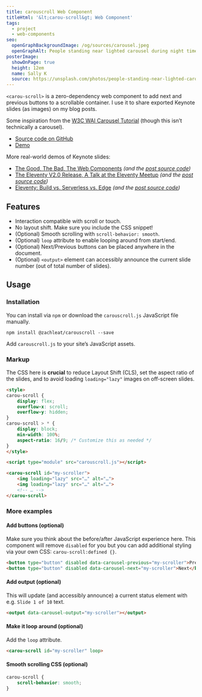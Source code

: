 ```yaml
---
title: carouscroll Web Component
titleHtml: '&lt;carou-scroll&gt; Web Component'
tags:
  - project
  - web-components
seo:
  openGraphBackgroundImage: /og/sources/carousel.jpeg
  openGraphAlt: People standing near lighted carousel during night time
posterImage:
  showOnPage: true
  height: 12em
  name: Sally K
  source: https://unsplash.com/photos/people-standing-near-lighted-carousel-during-night-time-Oc-gVHId6lo
---
```

`<carou-scroll>` is a zero-dependency web component to add next and previous buttons to a scrollable container. I use it to share exported Keynote slides (as images) on my blog posts.

Some inspiration from the [W3C WAI Carousel Tutorial](https://www.w3.org/WAI/tutorials/carousels/) (though this isn’t technically a carousel).

* [Source code on GitHub](https://github.com/zachleat/carouscroll)
* [Demo](https://zachleat.github.io/carouscroll/demo.html)

More real-world demos of Keynote slides:
* [The Good, The Bad, The Web Components](/web/good-bad-web-components/) _(and the [post source code](https://github.com/zachleat/zachleat.com/blob/main/_posts/2024-01-31-good-bad-web-components.md))_
* [The Eleventy V2.0 Release, A Talk at the Eleventy Meetup](/web/eleventy-meetup-eleventy-v2/) _(and the [post source code](https://github.com/zachleat/zachleat.com/blob/main/_posts/2023-03-16-eleventy-meetup-eleventy-v2.md))_
* [Eleventy: Build vs. Serverless vs. Edge](/web/eleventy-rendering-modes/) _(and the [post source code](https://github.com/zachleat/zachleat.com/blob/main/_posts/2022-04-21-eleventy-rendering-modes.md))_

## Features

* Interaction compatible with scroll or touch.
* No layout shift. Make sure you include the CSS snippet!
* (Optional) Smooth scrolling with `scroll-behavior: smooth`.
* (Optional) `loop` attribute to enable looping around from start/end.
* (Optional) Next/Previous buttons can be placed anywhere in the document.
* (Optional) `<output>` element can accessibly announce the current slide number (out of total number of slides).

## Usage

### Installation

You can install via `npm` or download the `carouscroll.js` JavaScript file manually.

```shell
npm install @zachleat/carouscroll --save
```

Add `carouscroll.js` to your site’s JavaScript assets.

### Markup

The CSS here is **crucial** to reduce Layout Shift (CLS), set the aspect ratio of the slides, and to avoid loading `loading="lazy"` images on off-screen slides.

```html
<style>
carou-scroll {
	display: flex;
	overflow-x: scroll;
	overflow-y: hidden;
}
carou-scroll > * {
	display: block;
	min-width: 100%;
	aspect-ratio: 16/9; /* Customize this as needed */
}
</style>

<script type="module" src="carouscroll.js"></script>

<carou-scroll id="my-scroller">
	<img loading="lazy" src="…" alt="…">
	<img loading="lazy" src="…" alt="…">
	<!-- … -->
</carou-scroll>
```

### More examples

#### Add buttons (optional)

Make sure you think about the before/after JavaScript experience here. This component will remove `disabled` for you but you can add additional styling via your own CSS: `carou-scroll:defined {}`.

```html
<button type="button" disabled data-carousel-previous="my-scroller">Previous</button>
<button type="button" disabled data-carousel-next="my-scroller">Next</button>
```

#### Add output (optional)

This will update (and accessibly announce) a current status element with e.g. `Slide 1 of 10` text.

```html
<output data-carousel-output="my-scroller"></output>
```

#### Make it loop around (optional)

Add the `loop` attribute.

```html
<carou-scroll id="my-scroller" loop>
```

#### Smooth scrolling CSS (optional)

```css
carou-scroll {
	scroll-behavior: smooth;
}
```
